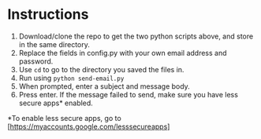 # Instructions

1. Download/clone the repo to get the two python scripts above, and store in the same directory.
2. Replace the fields in config.py with your own email address and password.
3. Use `cd` to go to the directory you saved the files in.
4. Run using `python send-email.py`
5. When prompted, enter a subject and message body.
6. Press enter. If the message failed to send, make sure you have less secure apps* enabled.

*To enable less secure apps, go to [https://myaccounts.google.com/lesssecureapps]
